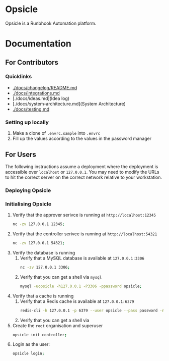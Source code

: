 # Opsicle

Opsicle is a Runbhook Automation platform.

# Documentation

## For Contributors

### Quicklinks

- [./docs/changelog/README.md](Changelog)
- [./docs/integrations.md](Integrations)
- [./docs/ideas.md](Idea log)
- [./docs/system-architecture.md](System Architecture)
- [./docs/testing.md](Testing)

### Setting up locally

1. Make a clone of `.envrc.sample` into `.envrc`
2. Fill up the values according to the values in the password manager

## For Users

The following instructions assume a deployment where the deployment is accessible over `localhost` or `127.0.0.1`. You may need to modify the URLs to hit the correct server on the correct network relative to your workstation.

### Deploying Opsicle

### Initialising Opsicle

1. Verify that the approver serivce is running at `http://localhost:12345`
   ```sh
   nc -zv 127.0.0.1 12345;
   ```
2. Verify that the controller serivce is running at `http://localhost:54321`
   ```sh
   nc -zv 127.0.0.1 54321;
   ```
3. Verify the database is running
   1. Verify that a MySQL database is available at `127.0.0.1:3306`
      ```sh
      nc -zv 127.0.0.1 3306;
      ```
   2. Verify that you can get a shell via `mysql`
      ```sh
      mysql -uopsicle -h127.0.0.1 -P3306 -ppassword opsicle;
      ```
4. Verify that a cache is running
   1. Verify that a Redis cache is available at `127.0.0.1:6379`
      ```sh
      redis-cli -h 127.0.0.1 -p 6379 --user opsicle --pass password -n 0;
      ```
   2. Verify that you can get a shell via 
5. Create the `root` organisation and superuser
   ```sh
   opsicle init controller;
   ```
6. Login as the user:
   ```sh
   opsicle login;
   ```
